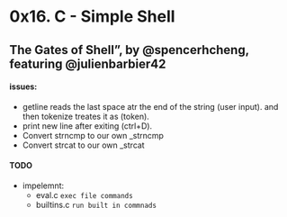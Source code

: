 # 0x16. C - Simple Shell
## The Gates of Shell”, by @spencerhcheng, featuring @julienbarbier42

#### issues:
- getline reads the last space atr the end of the string (user input).
	and then tokenize treates it as (token).
- print new line after exiting (ctrl+D).
- Convert strncmp to our own _strncmp
- Convert strcat to our own _strcat


#### TODO
- impelemnt:
	- eval.c `exec file commands`
	- builtins.c `run built in commnads`
